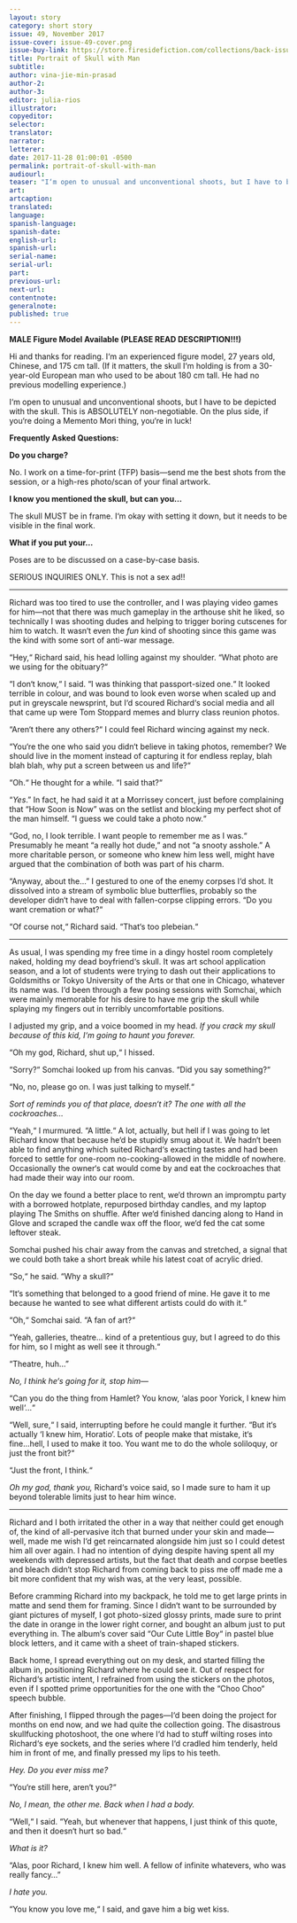 ```yaml
---
layout: story
category: short story
issue: 49, November 2017
issue-cover: issue-49-cover.png
issue-buy-link: https://store.firesidefiction.com/collections/back-issues/products/fireside-magazine-issue-49
title: Portrait of Skull with Man
subtitle:
author: vina-jie-min-prasad
author-2:
author-3:
editor: julia-rios
illustrator:
copyeditor:
selector:
translator:
narrator:
letterer:
date: 2017-11-28 01:00:01 -0500
permalink: portrait-of-skull-with-man
audiourl:
teaser: "I‘m open to unusual and unconventional shoots, but I have to be depicted with the skull. This is ABSOLUTELY non-negotiable."
art:
artcaption:
translated:
language:
spanish-language:
spanish-date:
english-url:
spanish-url:
serial-name:
serial-url:
part:
previous-url:
next-url:
contentnote:
generalnote:
published: true
---
```


**MALE Figure Model Available (PLEASE READ DESCRIPTION!!!)**

Hi and thanks for reading. I‘m an experienced figure model, 27 years old, Chinese, and 175 cm tall. (If it matters, the skull I‘m holding is from a 30-year-old European man who used to be about 180 cm tall. He had no previous modelling experience.)

I‘m open to unusual and unconventional shoots, but I have to be depicted with the skull. This is ABSOLUTELY non-negotiable. On the plus side, if you‘re doing a Memento Mori thing, you‘re in luck!

**Frequently Asked Questions:**

**Do you charge?**

No. I work on a time-for-print (TFP) basis—send me the best shots from the session, or a high-res photo/scan of your final artwork.

**I know you mentioned the skull, but can you…**

The skull MUST be in frame. I‘m okay with setting it down, but it needs to be visible in the final work.

**What if you put your…**

Poses are to be discussed on a case-by-case basis.

SERIOUS INQUIRIES ONLY. This is not a sex ad!!

----

Richard was too tired to use the controller, and I was playing video games for him—not that there was much gameplay in the arthouse shit he liked, so technically I was shooting dudes and helping to trigger boring cutscenes for him to watch. It wasn‘t even the _fun_ kind of shooting since this game was the kind with some sort of anti-war message.

“Hey,“ Richard said, his head lolling against my shoulder. “What photo are we using for the obituary?“

“I don‘t know,“ I said. “I was thinking that passport-sized one.“ It looked terrible in colour, and was bound to look even worse when scaled up and put in greyscale newsprint, but I‘d scoured Richard‘s social media and all that came up were Tom Stoppard memes and blurry class reunion photos.

“Aren‘t there any others?“ I could feel Richard wincing against my neck.

“You‘re the one who said you didn‘t believe in taking photos, remember? We should live in the moment instead of capturing it for endless replay, blah blah blah, why put a screen between us and life?“

“Oh.“ He thought for a while. “I said that?“

“_Yes_.” In fact, he had said it at a Morrissey concert, just before complaining that “How Soon is Now” was on the setlist and blocking my perfect shot of the man himself. “I guess we could take a photo now.“

“God, no, I look terrible. I want people to remember me as I was.“ Presumably he meant “a really hot dude,” and not “a snooty asshole.” A more charitable person, or someone who knew him less well, might have argued that the combination of both was part of his charm.

“Anyway, about the…” I gestured to one of the enemy corpses I‘d shot. It dissolved into a stream of symbolic blue butterflies, probably so the developer didn‘t have to deal with fallen-corpse clipping errors. “Do you want cremation or what?“

“Of course not,“ Richard said. “That‘s too plebeian.“

----

As usual, I was spending my free time in a dingy hostel room completely naked, holding my dead boyfriend‘s skull. It was art school application season, and a lot of students were trying to dash out their applications to Goldsmiths or Tokyo University of the Arts or that one in Chicago, whatever its name was. I‘d been through a few posing sessions with Somchai, which were mainly memorable for his desire to have me grip the skull while splaying my fingers out in terribly uncomfortable positions.

I adjusted my grip, and a voice boomed in my head. _If you crack my skull because of this kid, I‘m going to haunt you forever._

“Oh my god, Richard, shut up,“ I hissed.

“Sorry?“ Somchai looked up from his canvas. “Did you say something?“

“No, no, please go on. I was just talking to myself.“

_Sort of reminds you of that place, doesn‘t it? The one with all the cockroaches…_

“Yeah,“ I murmured. “A little.“ A lot, actually, but hell if I was going to let Richard know that because he‘d be stupidly smug about it. We hadn‘t been able to find anything which suited Richard‘s exacting tastes and had been forced to settle for one-room no-cooking-allowed in the middle of nowhere. Occasionally the owner‘s cat would come by and eat the cockroaches that had made their way into our room.

On the day we found a better place to rent, we‘d thrown an impromptu party with a borrowed hotplate, repurposed birthday candles, and my laptop playing The Smiths on shuffle. After we‘d finished dancing along to Hand in Glove and scraped the candle wax off the floor, we‘d fed the cat some leftover steak.

Somchai pushed his chair away from the canvas and stretched, a signal that we could both take a short break while his latest coat of acrylic dried.

“So,“ he said. “Why a skull?“

“It‘s something that belonged to a good friend of mine. He gave it to me because he wanted to see what different artists could do with it.“

“Oh,“ Somchai said. “A fan of art?“

“Yeah, galleries, theatre… kind of a pretentious guy, but I agreed to do this for him, so I might as well see it through.“

“Theatre, huh…”

_No, I think he‘s going for it, stop him—_

“Can you do the thing from Hamlet? You know, ‘alas poor Yorick, I knew him well‘...“

“Well, sure,“ I said, interrupting before he could mangle it further. “But it‘s actually ‘I knew him, Horatio‘. Lots of people make that mistake, it‘s fine...hell, I used to make it too. You want me to do the whole soliloquy, or just the front bit?“

“Just the front, I think.“

_Oh my god, thank you,_ Richard‘s voice said, so I made sure to ham it up beyond tolerable limits just to hear him wince.

----

Richard and I both irritated the other in a way that neither could get enough of, the kind of all-pervasive itch that burned under your skin and made—well, made me wish I‘d get reincarnated alongside him just so I could detest him all over again. I had no intention of dying despite having spent all my weekends with depressed artists, but the fact that death and corpse beetles and bleach didn‘t stop Richard from coming back to piss me off made me a bit more confident that my wish was, at the very least, possible.

Before cramming Richard into my backpack, he told me to get large prints in matte and send them for framing. Since I didn‘t want to be surrounded by giant pictures of myself, I got photo-sized glossy prints, made sure to print the date in orange in the lower right corner, and bought an album just to put everything in. The album‘s cover said “Our Cute Little Boy“ in pastel blue block letters, and it came with a sheet of train-shaped stickers.

Back home, I spread everything out on my desk, and started filling the album in, positioning Richard where he could see it. Out of respect for Richard‘s artistic intent, I refrained from using the stickers on the photos, even if I spotted prime opportunities for the one with the “Choo Choo“ speech bubble.

After finishing, I flipped through the pages—I‘d been doing the project for months on end now, and we had quite the collection going. The disastrous skullfucking photoshoot, the one where I‘d had to stuff wilting roses into Richard‘s eye sockets, and the series where I‘d cradled him tenderly, held him in front of me, and finally pressed my lips to his teeth.

_Hey. Do you ever miss me?_

“You‘re still here, aren‘t you?“

_No, I mean, the other me. Back when I had a body._

“Well,“ I said. “Yeah, but whenever that happens, I just think of this quote, and then it doesn‘t hurt so bad.“

_What is it?_

“Alas, poor Richard, I knew him well. A fellow of infinite whatevers, who was really fancy…”

_I hate you._

“You know you love me,“ I said, and gave him a big wet kiss.
